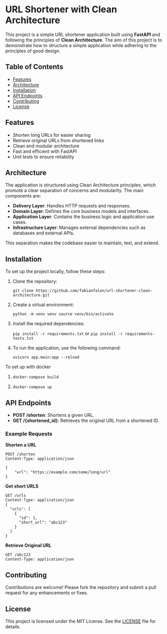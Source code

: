 # URL Shortener with Clean Architecture

This project is a simple URL shortener application built using **FastAPI** and following the principles of **Clean Architecture**. The aim of this project is to demonstrate how to structure a simple application while adhering to the principles of good design.

## Table of Contents

- [Features](#features)
- [Architecture](#architecture)
- [Installation](#installation)
- [API Endpoints](#api-endpoints)
- [Contributing](#contributing)
- [License](#license)

## Features

- Shorten long URLs for easier sharing
- Retrieve original URLs from shortened links
- Clean and modular architecture
- Fast and efficient with FastAPI
- Unit tests to ensure reliability

## Architecture

The application is structured using Clean Architecture principles, which promote a clear separation of concerns and modularity. The main components are:

- **Delivery Layer**: Handles HTTP requests and responses.
- **Domain Layer**: Defines the core business models and interfaces.
- **Application Layer**: Contains the business logic and application use cases.
- **Infrastructure Layer**: Manages external dependencies such as databases and external APIs.

This separation makes the codebase easier to maintain, test, and extend.

## Installation

To set up the project locally, follow these steps:

1. Clone the repository:

    ```git clone https://github.com/fabianfalon/url-shortener-clean-architecture.git```

2. Create a virtual environment:

   ````python -m venv venv source venv/bin/activate````

3. Install the required dependencies:

   ````pip install -r requirements.txt```` or  ````pip install -r requirements-tests.txt````

4. To run the application, use the following command:

    ````uvicorn app.main:app --reload````

To set up with docker
1. ````docker-compose build````

2. ````docker-compose up````


## API Endpoints

- **POST /shorten**: Shortens a given URL.
- **GET /{shortened_id}**: Retrieves the original URL from a shortened ID.

### Example Requests

**Shorten a URL**

```http
POST /shorten
Content-Type: application/json

{
    "url": "https://example.com/some/long/url"
}
```
**Get short URLS**
```http
GET /urls
Content-Type: application/json
{
  "urls": [
    {
      "id": 1,
      "short_url": "abc123"
    }
  ]
}
```
**Retrieve Original URL**
```http
GET /abc123
Content-Type: application/json
```
## Contributing

Contributions are welcome! Please fork the repository and submit a pull request for any enhancements or fixes.

## License

This project is licensed under the MIT License. See the [LICENSE](LICENSE) file for details.